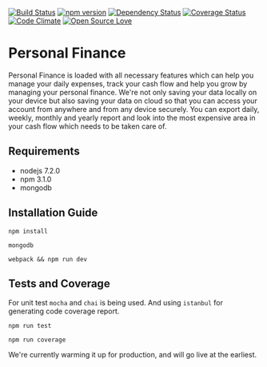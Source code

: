 [![Build Status](https://travis-ci.org/thecodework/personal-finance.svg?branch=master)](https://travis-ci.org/thecodework/personal-finance)
[![npm version](https://img.shields.io/npm/v/express-validator.svg)](https://www.npmjs.com/package/express-validator)
[![Dependency Status](https://david-dm.org/thecodework/personal-finance.svg)](https://david-dm.org/thecodework/personal-finance)
[![Coverage Status](https://coveralls.io/repos/github/thecodework/personal-finance/badge.svg?branch=master&x=d)](https://coveralls.io/github/thecodework/personal-finance?branch=master)
[![Code Climate](https://codeclimate.com/github/thecodework/personal-finance.png)](https://codeclimate.com/github/thecodework/personal-finance)
[![Open Source Love](https://badges.frapsoft.com/os/v2/open-source.svg?v=103)](https://github.com/ellerbrock/open-source-badges/)
# Personal Finance

Personal Finance is loaded with all necessary features which can help you manage your daily expenses, track your cash flow and help you grow by managing your personal finance. We're not only saving your data locally on your device but also saving your data on cloud so that you can access your account from anywhere and from any device securely. You can export daily, weekly, monthly and yearly report and look into the most expensive area in your cash flow which needs to be taken care of.

## Requirements
- nodejs 7.2.0
- npm 3.1.0
- mongodb

## Installation Guide

    npm install

    mongodb
    
    webpack && npm run dev
    
## Tests and Coverage
For unit test `mocha` and `chai` is being used. And using `istanbul` for generating code coverage report.

    npm run test
    
    npm run coverage

We're currently warming it up for production, and will go live at the earliest.
